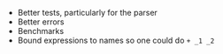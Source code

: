 * Better tests, particularly for the parser
* Better errors
* Benchmarks
* Bound expressions to names so one could do `+ _1 _2`
